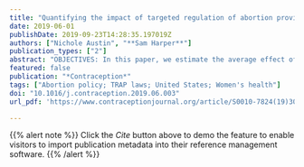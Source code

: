 ```yaml
---
title: "Quantifying the impact of targeted regulation of abortion provider laws on US abortion rates: a multi-state assessment"
date: 2019-06-01
publishDate: 2019-09-23T14:28:35.197019Z
authors: ["Nichole Austin", "**Sam Harper**"]
publication_types: ["2"]
abstract: "OBJECTIVES: In this paper, we estimate the average effect of two common TRAP (targeted regulation of abortion providers) laws on abortion rates using a novel longitudinal database of state-level policy shifts. STUDY DESIGN: We merged several sources of policy, abortion, and sociodemographic data from 1991-2014. We used a difference-in-differences design to control for time-fixed state-level characteristics and common factors affecting abortion trends across all states, as well as measured time-varying state-level factors that may impact TRAP enforcement and abortion rates. We used generalized linear models with cluster-robust standard errors to obtain our estimates. RESULTS: Enforcement of ambulatory surgical center (ASC) laws reduced the abortion rate by 1.25 abortions per 1000 women aged 15-44 (95% CI: -3.39, .89), and admitting privilege laws increased the abortion rate by .57 abortions per 1000 women aged 15-44 (95% CI: -.68, 1.83), but neither effect was statistically distinguishable from zero. Our findings were robust to the inclusion of covariates and various sensitivity analyses. CONCLUSION: Our results suggest that ASC and admitting privilege laws did not, on average, lead to a meaningful change in abortion rates. IMPLICATIONS: US abortion rates are currently at record lows, but our findings suggest that TRAP laws are not a meaningful driver of this trend. However, this does not mean that these laws are without consequence in a particular state (or a given year). Researchers should assess the average long-run impact of TRAP laws on other outcomes in the future."
featured: false
publication: "*Contraception*"
tags: ["Abortion policy; TRAP laws; United States; Women's health"]
doi: "10.1016/j.contraception.2019.06.003"
url_pdf: 'https://www.contraceptionjournal.org/article/S0010-7824(19)30202-1/pdf'

---
```


{{% alert note %}}
Click the *Cite* button above to demo the feature to enable visitors to import publication metadata into their reference management software.
{{% /alert %}}
